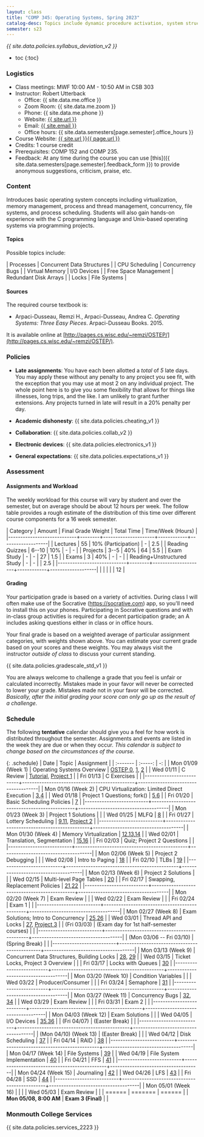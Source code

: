 ```yaml
---
layout: class
title: "COMP 345: Operating Systems, Spring 2023"
catalog-desc: Topics include dynamic procedure activation, system structure, memory management, process management, and recovery procedures.
semester: s23
---
```


*{{ site.data.policies.syllabus_deviation_v2 }}*

* toc
{:toc}

### Logistics

* Class meetings: MWF 10:00 AM - 10:50 AM in CSB 303
* Instructor: Robert Utterback
  * Office: {{ site.data.me.office }}
  * Zoom Room: {{ site.data.me.zoom }}  
  * Phone: {{ site.data.me.phone }}
  * Website: <a href="{{ site.url }}">{{ site.url }}</a>
  * Email: <a href="mailto:{{ site.email }}">{{ site.email }}</a>
  * Office hours: {{ site.data.semesters[page.semester].office_hours }}
* Course Website: <a href="{{ site.url }}{{ page.url }}">{{ site.url }}{{ page.url }}</a>
* Credits: 1 course credit
* Prerequisites: COMP 152 and COMP 235.
* Feedback: At any time during the course you can use
  [this]({{ site.data.semesters[page.semester].feedback_form }}) to provide
  anonymous suggestions, criticism, praise, etc.

### Content

Introduces basic operating system concepts including virtualization,
memory management, process and thread management, concurrency, file
systems, and process scheduling. Students will also gain hands-on
experience with the C programming language and Unix-based operating
systems via programming projects.

#### Topics

Possible topics include:

| Processes             | Concurrent Data Structures |
| CPU Scheduling        | Concurrency Bugs           |
| Virtual Memory        | I/O Devices                |
| Free Space Management | Redundant Disk Arrays      |
| Locks                 | File Systems               |

#### Sources

The required course textbook is:

* Arpaci-Dusseau, Remzi H., Arpaci-Dusseau, Andrea C. *Operating
  Systems: Three Easy Pieces*. Arpaci-Dusseau Books. 2015.

It is available online at
[http://pages.cs.wisc.edu/~remzi/OSTEP/](http://pages.cs.wisc.edu/~remzi/OSTEP/).

<!-- #### Student Learning Outcomes -->

### Policies

* **Late assignments**: You have each been allotted a *total* of *5*
late days. You may apply these without any penalty to any project you
see fit, with the exception that you may use at most 2 on any
individual project. The whole point here is to give you some
flexibility that allows for things like illnesses, long trips, and the
like. I am unlikely to grant further extensions. Any projects turned
in late will result in a 20% penalty per day.

* **Academic dishonesty**: {{ site.data.policies.cheating_v1 }}

* **Collaboration**: {{ site.data.policies.collab_v2 }}

* **Electronic devices**: {{ site.data.policies.electronics_v1 }}

* **General expectations**: {{ site.data.policies.expectations_v1 }}

### Assessment

#### Assignments and Workload

The weekly workload for this course will vary by student and over the
semester, but on average should be about 12 hours per week. The follow
table provides a rough estimate of the distribution of this time over
different course components for a 16 week semester.

| Category                   | Amount | Final Grade Weight  | Total Time | Time/Week (Hours) |
|----------------------------+--------+---------------------+------------+-------------------|
| Lectures                   |     55 | 10% (Participation) | -          |               2.5 |
| Reading Quizzes            |  6--10 | 10%                 | -          |                 - |
| Projects                   |   3--5 | 40%                 | 64         |               5.5 |
| Exam Study                 |      - | -                   | 27         |               1.5 |
| Exams                      |      3 | 40%                 | -          |                 - |
| Reading+Unstructured Study |      - | -                   |            |               2.5 |
|----------------------------+--------+---------------------+------------+-------------------|
|                            |        |                     |            |                12 |

#### Grading

Your participation grade is based on a variety of activities. During
class I will often make use of the Socrative (https://socrative.com)
app, so you'll need to install this on your phones. Participating in
Socrative questions and with in-class group activities is required for
a decent participation grade; an A includes asking questions either in
class or in office hours.

Your final grade is based on a weighted average of particular
assignment categories, with weights shown above. You can estimate your
current grade based on your scores and these weights. You may always
visit the instructor *outside of class* to discuss your current
standing.

{{ site.data.policies.gradescale_std_v1 }}

You are always welcome to challenge a grade that you feel is unfair or
calculated incorrectly. Mistakes made in your favor will never be
corrected to lower your grade. Mistakes made not in your favor will be
corrected. *Basically, after the initial grading your score can only
go up as the result of a challenge.*

### Schedule
The following **tentative** calendar should give you a feel for how
work is distributed throughout the semester. Assignments and events
are listed in the week they are due or when they occur. *This calendar
is subject to change based on the circumstances of the course*.

<!-- (let* ((start-date (org-read-date nil nil "2018-01-15")) -->
<!--        (end-date (org-read-date nil nil "2018-05-02")) -->
<!--        (days (list "Mon" "Tue" "Wed" "Fri")) -->
<!--        (current start-date)) -->
<!--   (while (string< current end-date) -->
<!--     (let* ((time (org-time-string-to-time current)) -->
<!--            (day (format-time-string "%a" time))) -->
<!--       (if (member day days) -->
<!--           (princ (concat (format-time-string "%a %m/%d" time) "\n")))) -->
<!--     (setq current (org-read-date nil nil "++1" nil (org-time-string-to-time current))))) -->

{: .schedule}
| Date                     | Topic                                        | Assignment                          |
| :-------                 | :-----:                                      | -:                                  |
| Mon 01/09 (Week 1)       | Operating Systems Overview                   | [OSTEP 0][0], [1][1], [2][2]        |
| Wed 01/11                | C Review                                     | [Tutorial][47], [Project 1](proj1)  |
| Fri 01/13                | C Exercises                                  |                                     |
|--------------------------+----------------------------------------------+-------------------------------------|
| Mon 01/16 (Week 2)       | CPU Virtualization: Limited Direct Execution | [3][3],[4][4]                       |
| Wed 01/18                | Project 1 Questions; fork()                  | [5][5],[6][6]                       |
| Fri 01/20                | Basic Scheduling Policies                    | [7][7]                              |
|--------------------------+----------------------------------------------+-------------------------------------|
| Mon 01/23 (Week 3)       | Project 1 Solutions                          |                                     |
| Wed 01/25                | MLFQ                                         | [8][8]                              |
| Fri 01/27                | Lottery Scheduling                           | [9][9],[11][11], [Project 2](proj2) |
|--------------------------+----------------------------------------------+-------------------------------------|
| Mon 01/30 (Week 4)       | Memory Virtualization                        | [12][12],[13][13],[14][14]          |
| Wed 02/01                | Translation, Segmentation                    | [15][15],[16][16]                   |
| Fri 02/03                | Quiz; Project 2 Questions                    |                                     |
|--------------------------+----------------------------------------------+-------------------------------------|
| Mon 02/06 (Week 5)       | Project 2 Debugging                          |                                     |
| Wed 02/08                | Intro to Paging                              | [18][18]                            |
| Fri 02/10                | TLBs                                         | [19][19]                            |
|--------------------------+----------------------------------------------+-------------------------------------|
| Mon 02/13 (Week 6)       | Project 2 Solutions                          |                                     |
| Wed 02/15                | Multi-level Page Tables                      | [20][20]                            |
| Fri 02/17                | Swapping, Replacement Policies               | [21][21],[22][22]                   |
|--------------------------+----------------------------------------------+-------------------------------------|
| Mon 02/20 (Week 7)       | Exam Review                                  |                                     |
| Wed 02/22                | Exam Review                                  |                                     |
| Fri 02/24                | Exam 1                                       |                                     |
|--------------------------+----------------------------------------------+-------------------------------------|
| Mon 02/27 (Week 8)       | Exam Solutions; Intro to Concurrency         | [25][25],[26][26]                   |
| Wed 03/01                | Thread API and Locks                         | [27][27], [Project 3](proj3)        |
| (Fri 03/03)              | (Exam day for 1st half-semester courses)     |                                     |
|--------------------------+----------------------------------------------+-------------------------------------|
| (Mon 03/06 -- Fri 03/10) | (Spring Break)                               |                                     |
|--------------------------+----------------------------------------------+-------------------------------------|
| Mon 03/13 (Week 9)       | Concurrent Data Structures, Building Locks   | [28][28], [29][29]                  |
| Wed 03/15                | Ticket Locks, Project 3 Overview             |                                     |
| Fri 03/17                | Locks with Queues                            | [30][30]                            |
|--------------------------+----------------------------------------------+-------------------------------------|
| Mon 03/20 (Week 10)      | Condition Variables                          |                                     |
| Wed 03/22                | Producer/Consumer                            |                                     |
| Fri 03/24                | Semaphore                                    | [31][31]                            |
|--------------------------+----------------------------------------------+-------------------------------------|
| Mon 03/27 (Week 11)      | Concurrency Bugs                             | [32][32], [34][34]                  |
| Wed 03/29                | Exam Review                                  |                                     |
| Fri 03/31                | Exam 2                                       |                                     |
|--------------------------+----------------------------------------------+-------------------------------------|
| Mon 04/03 (Week 12)      | Exam Solutions                               |                                     |
| Wed 04/05                | I/O Devices                                  | [35][35],[36][36]                   |
| (Fri 04/07)              | (Easter Break)                               |                                     |
|--------------------------+----------------------------------------------+-------------------------------------|
| (Mon 04/10) (Week 13)    | (Easter Break)                               |                                     |
| Wed 04/12                | Disk Scheduling                              | [37][37]                            |
| Fri 04/14                | RAID                                         | [38][38]                            |
|--------------------------+----------------------------------------------+-------------------------------------|
| Mon 04/17 (Week 14)      | File Systems                                 | [39][39]                            |
| Wed 04/19                | File System Implementation                   | [40][40]                            |
| Fri 04/21                | FFS                                          | [41][41]                            |
|--------------------------+----------------------------------------------+-------------------------------------|
| Mon 04/24 (Week 15)      | Journaling                                   | [42][42]                            |
| Wed 04/26                | LFS                                          | [43][43]                            |
| Fri 04/28                | SSD                                          | [44][44]                            |
|--------------------------+----------------------------------------------+-------------------------------------|
| Mon 05/01 (Week 16)      |                                              |                                     |
| Wed 05/03                | Exam Review                                  |                                     |
| ======                   | =======                                      | ======                              |
| **Mon 05/08, 8:00 AM**   | **Exam 3 (Final)**                           |                                     |

[labtut]: https://pages.cs.wisc.edu/~remzi/OSTEP/lab-tutorial.pdf
[0]: https://pages.cs.wisc.edu/~remzi/OSTEP/preface.pdf
[1]: https://pages.cs.wisc.edu/~remzi/OSTEP/dialogue-threeeasy.pdf
[2]: https://pages.cs.wisc.edu/~remzi/OSTEP/intro.pdf
[3]: https://pages.cs.wisc.edu/~remzi/OSTEP/dialogue-virtualization.pdf
[4]: https://pages.cs.wisc.edu/~remzi/OSTEP/cpu-intro.pdf
[5]: https://pages.cs.wisc.edu/~remzi/OSTEP/cpu-api.pdf
[6]: https://pages.cs.wisc.edu/~remzi/OSTEP/cpu-mechanisms.pdf
[7]: https://pages.cs.wisc.edu/~remzi/OSTEP/cpu-sched.pdf
[8]: https://pages.cs.wisc.edu/~remzi/OSTEP/cpu-sched-mlfq.pdf
[9]: https://pages.cs.wisc.edu/~remzi/OSTEP/cpu-sched-lottery.pdf
[10]: https://pages.cs.wisc.edu/~remzi/OSTEP/cpu-sched-multi.pdf
[11]: https://pages.cs.wisc.edu/~remzi/OSTEP/cpu-dialogue.pdf
[12]: https://pages.cs.wisc.edu/~remzi/OSTEP/dialogue-vm.pdf
[13]: https://pages.cs.wisc.edu/~remzi/OSTEP/vm-intro.pdf
[14]: https://pages.cs.wisc.edu/~remzi/OSTEP/vm-api.pdf
[15]: https://pages.cs.wisc.edu/~remzi/OSTEP/vm-mechanism.pdf
[16]: https://pages.cs.wisc.edu/~remzi/OSTEP/vm-segmentation.pdf
[17]: https://pages.cs.wisc.edu/~remzi/OSTEP/vm-freespace.pdf
[18]: https://pages.cs.wisc.edu/~remzi/OSTEP/vm-paging.pdf
[19]: https://pages.cs.wisc.edu/~remzi/OSTEP/vm-tlbs.pdf
[20]: https://pages.cs.wisc.edu/~remzi/OSTEP/vm-smalltables.pdf
[21]: https://pages.cs.wisc.edu/~remzi/OSTEP/vm-beyondphys.pdf
[22]: https://pages.cs.wisc.edu/~remzi/OSTEP/vm-beyondphys-policy.pdf
[23]: https://pages.cs.wisc.edu/~remzi/OSTEP/vm-complete.pdf
[24]: https://pages.cs.wisc.edu/~remzi/OSTEP/vm-dialogue.pdf
[25]: https://pages.cs.wisc.edu/~remzi/OSTEP/dialogue-concurrency.pdf
[26]: https://pages.cs.wisc.edu/~remzi/OSTEP/threads-intro.pdf
[27]: https://pages.cs.wisc.edu/~remzi/OSTEP/threads-api.pdf
[28]: https://pages.cs.wisc.edu/~remzi/OSTEP/threads-locks.pdf
[29]: https://pages.cs.wisc.edu/~remzi/OSTEP/threads-locks-usage.pdf
[30]: https://pages.cs.wisc.edu/~remzi/OSTEP/threads-cv.pdf
[31]: https://pages.cs.wisc.edu/~remzi/OSTEP/threads-sema.pdf
[32]: https://pages.cs.wisc.edu/~remzi/OSTEP/threads-bugs.pdf
[33]: https://pages.cs.wisc.edu/~remzi/OSTEP/threads-events.pdf
[34]: https://pages.cs.wisc.edu/~remzi/OSTEP/threads-dialogue.pdf
[35]: https://pages.cs.wisc.edu/~remzi/OSTEP/dialogue-persistence.pdf
[36]: https://pages.cs.wisc.edu/~remzi/OSTEP/file-devices.pdf
[37]: https://pages.cs.wisc.edu/~remzi/OSTEP/file-disks.pdf
[38]: https://pages.cs.wisc.edu/~remzi/OSTEP/file-raid.pdf
[39]: https://pages.cs.wisc.edu/~remzi/OSTEP/file-intro.pdf
[40]: https://pages.cs.wisc.edu/~remzi/OSTEP/file-implementation.pdf
[41]: https://pages.cs.wisc.edu/~remzi/OSTEP/file-ffs.pdf
[42]: https://pages.cs.wisc.edu/~remzi/OSTEP/file-journaling.pdf
[43]: https://pages.cs.wisc.edu/~remzi/OSTEP/file-lfs.pdf
[44]: https://pages.cs.wisc.edu/~remzi/OSTEP/file-ssd.pdf
[45]: https://pages.cs.wisc.edu/~remzi/OSTEP/file-integrity.pdf
[46]: https://pages.cs.wisc.edu/~remzi/OSTEP/file-dialogue.pdf
[47]: https://pages.cs.wisc.edu/~remzi/OSTEP/lab-tutorial.pdf

### Monmouth College Services

{{ site.data.policies.services_2223 }}

<!-- Local Variables: -->
<!-- eval: (orgtbl-mode) -->
<!-- End: -->
